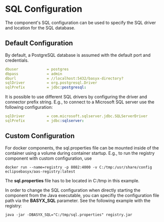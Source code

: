 # SQL Configuration
The component's SQL configuration can be used to specify the SQL driver and location for the SQL database.

## Default Configuration
By default, a PostgreSQL database is assumed with the default port and credentials.
```yaml
dbuser             = postgres
dbpass             = admin
dburl              = //localhost:5432/basyx-directory? 
sqlDriver          = org.postgresql.Driver
sqlPrefix          = jdbc:postgresql:
```
It is possible to use different SQL drivers by configuring the driver and connector prefix string. E.g., to connect to a Microsoft SQL server use the following configuration:
```yaml
sqlDriver          = com.microsoft.sqlserver.jdbc.SQLServerDriver
sqlPrefix          = jdbc:sqlserver:
```
## Custom Configuration
For docker components, the sql.properties file can be mounted inside of the container using a volume during container startup. E.g., to run the registry component with custom configuration, use
```
docker run --name=registry -p 8082:4000 -v C:/tmp:/usr/share/config eclipsebasyx/aas-registry:latest
```
The **sql.properties** file has to be located in C:/tmp in this example.

In order to change the SQL configuration when directly starting the component from the Java executable, you can specifiy the configuration file path via the **BASYX_SQL** parameter. See the following example with the registry:
```
java -jar -DBASYX_SQL="C:/tmp/sql.properties" registry.jar
```